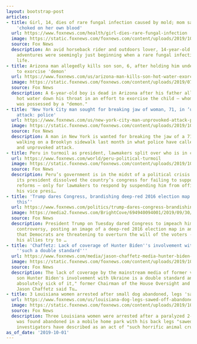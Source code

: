 ```yaml
---
layout: bootstrap-post
articles:
- title: Girl, 14, dies of rare fungal infection caused by mold; mom says daughter
    'choked on her own blood'
  url: https://www.foxnews.com/health/girl-dies-rare-fungal-infection
  image: https://static.foxnews.com/foxnews.com/content/uploads/2019/10/mould-death-a-1-417562.jpg
  source: Fox News
  description: An avid horseback rider and outdoors lover, 14-year-old Jade Owens’
    adventures were seemingly just beginning when a rare fungal infection took her
    life.
- title: Arizona man allegedly kills son son, 6, after holding him under hot water
    to exorcise 'demon'
  url: https://www.foxnews.com/us/arizona-man-kills-son-hot-water-exorcise-demon
  image: https://static.foxnews.com/foxnews.com/content/uploads/2019/07/police-lights-.jpg
  source: Fox News
  description: A 6-year-old boy is dead in Arizona after his father allegedly poured
    hot water down his throat in an effort to exorcise the child — whom he thought
    was possessed by a "demon."
- title: 'New York City man sought for breaking jaw of woman, 71, in ‘unprovoked’
    attack: police'
  url: https://www.foxnews.com/us/new-york-city-man-unprovoked-attack-police
  image: https://static.foxnews.com/foxnews.com/content/uploads/2019/10/ny-attack-inset.jpg
  source: Fox News
  description: A man in New York is wanted for breaking the jaw of a 71-year-old woman
    walking on a Brooklyn sidewalk last month in what police have called a random
    and unprovoked attack.
- title: Peru in turmoil as president, lawmakers split over who is in charge
  url: https://www.foxnews.com/world/peru-political-turmoil
  image: https://static.foxnews.com/foxnews.com/content/uploads/2019/10/peru-crowds.jpg
  source: Fox News
  description: Peru’s government is in the midst of a political crisis Tuesday after
    its president dissolved the country’s congress for failing to support his anti-corruption
    reforms – only for lawmakers to respond by suspending him from office and appointing
    his vice presi…
- title: 'Trump dares Congress, brandishing deep-red 2016 election map: ‘Try to impeach
    this’'
  url: https://www.foxnews.com/politics/trump-dares-congress-brandishing-deep-red-2016-election-map-try-to-impeach-this
  image: https://media2.foxnews.com/BrightCove/694940094001/2019/09/30/694940094001_6090784407001_6090774861001-vs.jpg
  source: Fox News
  description: President Trump on Tuesday dared Congress to impeach him over the Ukraine
    controversy, posting an image of a deep-red 2016 election map in an implicit suggestion
    that Democrats are threatening to overturn the will of the voters -- as he and
    his allies try to …
- title: 'Chaffetz: Lack of coverage of Hunter Biden''s involvement with Ukraine is
    ''such a double standard'''
  url: https://www.foxnews.com/media/jason-chaffetz-media-hunter-biden-ukraine-double-standard
  image: https://static.foxnews.com/foxnews.com/content/uploads/2019/10/biden-split.jpg
  source: Fox News
  description: The lack of coverage by the mainstream media of former vice president's
    son Hunter Biden's involvement with Ukraine is a double standard and "people are
    absolutely sick of it," former Chairman of the House Oversight and Reform Committee
    Jason Chaffetz said Tu…
- title: 3 Louisiana women arrested after small dog abandoned, legs 'sawed' off
  url: https://www.foxnews.com/us/louisiana-dog-legs-sawed-off-abandoned-shot
  image: https://static.foxnews.com/foxnews.com/content/uploads/2019/10/Buddy.jpg
  source: Fox News
  description: Three Louisiana women were arrested after a paralyzed 2-year-old dog
    was found abandoned in a mobile home park with his back legs "sawed off" in what
    investigators have described as an act of "such horrific animal cruelty."
as_of_date: '2019-10-01'
---
```


